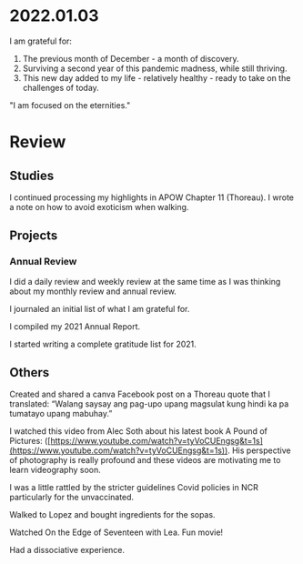 # 2022.01.03

I am grateful for:

1. The previous month of December - a month of discovery.
2. Surviving a second year of this pandemic madness, while still thriving.
3. This new day added to my life - relatively healthy - ready to take on the challenges of today.

"I am focused on the eternities."

# Review

## Studies

I continued processing my highlights in APOW Chapter 11 (Thoreau). I wrote a note on how to avoid exoticism when walking.

## Projects

### Annual Review

I did a daily review and weekly review at the same time as I was thinking about my monthly review and annual review.

I journaled an initial list of what I am grateful for.

I compiled my 2021 Annual Report.

I started writing a complete gratitude list for 2021.

## Others

Created and shared a canva Facebook post on a Thoreau quote that I translated: “Walang saysay ang pag-upo upang magsulat kung hindi ka pa tumatayo upang mabuhay.”

I watched this video from Alec Soth about his latest book A Pound of Pictures: ([https://www.youtube.com/watch?v=tyVoCUEngsg&t=1s](https://www.youtube.com/watch?v=tyVoCUEngsg&t=1s)). His perspective of photography is really profound and these videos are motivating me to learn videography soon.

I was a little rattled by the stricter guidelines Covid policies in NCR particularly for the unvaccinated.

Walked to Lopez and bought ingredients for the sopas.

Watched On the Edge of Seventeen with Lea. Fun movie!

Had a dissociative experience.

